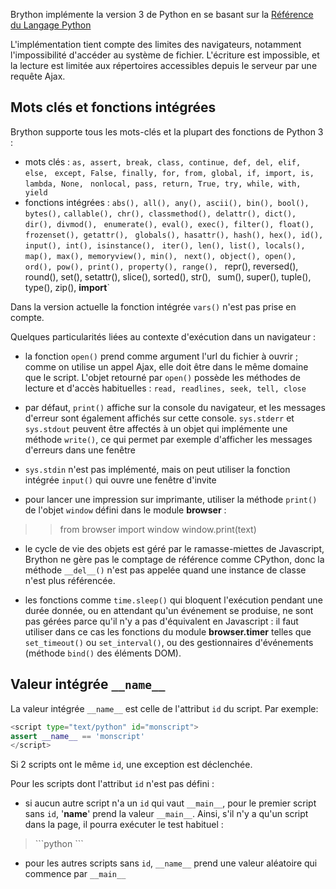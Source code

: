 Brython implémente la version 3 de Python en se basant sur la
[Référence du Langage Python](https://docs.python.org/3/reference/index.html)

L'implémentation tient compte des limites des navigateurs, notamment
l'impossibilité d'accéder au système de fichier. L'écriture est impossible, et
la lecture est limitée aux répertoires accessibles depuis le serveur par une
requête Ajax.

Mots clés et fonctions intégrées
--------------------------------

Brython supporte tous les mots-clés et la plupart des fonctions de Python 3 :

- mots clés : `as, assert, break, class, continue, def, del, elif, else, `
  `except, False, finally, for, from, global, if, import, is, lambda, None, `
  `nonlocal, pass, return, True, try, while, with, yield`
- fonctions intégrées : `abs(), all(), any(), ascii(), bin(), bool(), bytes(),`
  `callable(), chr(), classmethod(), delattr(), dict(), dir(), divmod(), `
  `enumerate(), eval(), exec(), filter(), float(), frozenset(), getattr(), `
  `globals(), hasattr(), hash(), hex(), id(), input(), int(), isinstance(), `
  `iter(), len(), list(), locals(), map(), max(), memoryview(), min(), `
  `next(), object(), open(), ord(), pow(), print(), property(), range(), `
  repr(), reversed(), round(), set(), setattr(), slice(), sorted(), str(), `
  `sum(), super(), tuple(), type(), zip(), __import__`

Dans la version actuelle la fonction intégrée `vars()` n'est pas prise en
compte.


Quelques particularités liées au contexte d'exécution dans un navigateur :

- la fonction `open()` prend comme argument l'url du fichier à ouvrir ; comme
  on utilise un appel Ajax, elle doit être dans le même domaine que le script.
  L'objet retourné par `open()` possède les méthodes de lecture et d'accès
  habituelles : `read, readlines, seek, tell, close`

- par défaut, `print()` affiche sur la console du navigateur, et les messages
  d'erreur sont également affichés sur cette console. `sys.stderr` et
  `sys.stdout` peuvent être affectés à un objet qui implémente une méthode
  `write()`, ce qui permet par exemple d'afficher les messages d'erreurs dans
  une fenêtre

- `sys.stdin` n'est pas implémenté, mais on peut utiliser la fonction intégrée
  `input()` qui ouvre une fenêtre d'invite

- pour lancer une impression sur imprimante, utiliser la méthode `print()` de
  l'objet `window` défini dans le module **browser** :

>>    from browser import window
>>    window.print(text)

- le cycle de vie des objets est géré par le ramasse-miettes de Javascript,
  Brython ne gère pas le comptage de référence comme CPython, donc la
  méthode `__del__()` n'est pas appelée quand une instance de classe n'est
  plus référencée.

- les fonctions comme `time.sleep()` qui bloquent l'exécution pendant une
  durée donnée, ou en attendant qu'un événement se produise, ne sont pas
  gérées parce qu'il n'y a pas d'équivalent en Javascript : il faut utiliser
  dans ce cas les fonctions du module **browser.timer** telles que
  `set_timeout()` ou `set_interval()`, ou des gestionnaires d'événements
  (méthode `bind()` des éléments DOM).


Valeur intégrée `__name__`
--------------------------

La valeur intégrée `__name__` est celle de l'attribut `id` du script. Par
exemple:

```python
<script type="text/python" id="monscript">
assert __name__ == 'monscript'
</script>
```

Si 2 scripts ont le même `id`, une exception est déclenchée.

Pour les scripts dont l'attribut `id` n'est pas défini :

- si aucun autre script n'a un `id` qui vaut `__main__`, pour le premier
  script sans `id`, '__name__' prend la valeur `__main__`. Ainsi, s'il n'y a
  qu'un script dans la page, il pourra exécuter le test habituel :

<blockquote>
```python
<script type="text/python">
if __name__=='__main__':
    print('hello !')
</script>
```
</blockquote>

- pour les autres scripts sans `id`, `__name__` prend une valeur aléatoire qui
  commence par `__main__`
